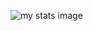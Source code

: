 

![my stats image](https://camo.githubusercontent.com/1660671605737870826c5060b7fdb3a0f255b28004b02848bcedf2c5ba503578/68747470733a2f2f6769746875622d726561646d652d73747265616b2d73746174732e6865726f6b756170702e636f6d2f3f757365723d726f626c6f782d74686f7426636f756e745f707269766174653d747275652673686f775f69636f6e733d74727565267468656d653d64726163756c6126686964655f626f726465723d7472756526686964655f7469746c653d74727565)
